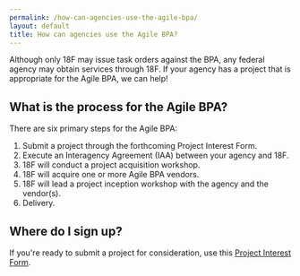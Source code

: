 ```yaml
---
permalink: /how-can-agencies-use-the-agile-bpa/
layout: default
title: How can agencies use the Agile BPA?
---
```


Although only 18F may issue task orders against the BPA, any federal agency may obtain services through 18F. If your agency has a project that is appropriate for the Agile BPA, we can help!

## What is the process for the Agile BPA?

There are six primary steps for the Agile BPA:

1. Submit a project through the forthcoming Project Interest Form.
2. Execute an Interagency Agreement (IAA) between your agency and 18F.
3. 18F will conduct a project acquisition workshop.
4. 18F will acquire one or more Agile BPA vendors.
5. 18F will lead a project inception workshop with the agency and the vendor(s).
6. Delivery. 

## Where do I sign up?

If you're ready to submit a project for consideration, use this [Project Interest Form](https://docs.google.com/a/gsa.gov/forms/d/1w0eSRMWwgwsi-7OYmBAVkOmQnhzXbQRU6JGXUd6Xrps/viewform).
